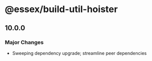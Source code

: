# @essex/build-util-hoister

## 10.0.0

### Major Changes

- Sweeping dependency upgrade; streamline peer dependencies

